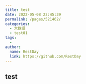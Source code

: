 ```yaml
---
title: test
date: 2022-05-08 22:45:39
permalink: /pages/521462/
categories:
  - 大数据
  - test01
tags:
  - 
author: 
  name: RestDay
  link: https://github.com/RestDay
---
```


## test
